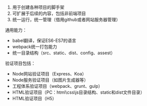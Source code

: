 1. 用于创建各种项目的脚手架
2. 可扩展于后续的内容，包括非前端项目
3. 统一运行，统一管理（借用github或者网站服务器管理）

通用能力：
- babel翻译，保证ES6-ES7的语言
- webpack统一打包能力
- 统一目录结构（src、static、dist、config、assest）


验证项目包括：
- Node网站验证项目（Express、Koa）
- Node服务验证项目（如图片生成器等）
- 工程体系验证项目（webpack、grunt、gulp）
- HTML验证项目（PC：html\css\js目录结构、static和dist文件目录）
- HTML验证项目（H5）